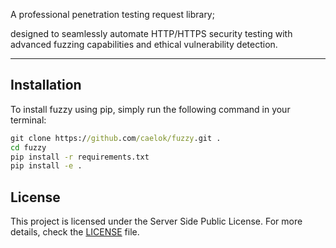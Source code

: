 <!-- <p align="left"> <img src="https://github.com/user-attachments/assets/8922a1cb-a289-46c0-bda4-e571bcb93087"> </p>   -->

<p>A professional penetration testing request library;</p>

<p>designed to seamlessly automate HTTP/HTTPS security testing with advanced fuzzing capabilities and ethical vulnerability detection.</p>

<!-- <img align="right" src="https://github.com/user-attachments/assets/2cf8ac79-4bc4-470f-8dcb-bccebc1d52f6" width="99px"> -->
 

---

## Installation

To install fuzzy using pip, simply run the following command in your terminal:

```cmd
git clone https://github.com/caelok/fuzzy.git .
cd fuzzy
pip install -r requirements.txt
pip install -e .
```

## License

This project is licensed under the Server Side Public License. For more details, check
the [LICENSE](https://github.com/caelok/fuzzy/blob/main/LICENSE) file.

<!--

## Donate

 <img align="left" src="https://github.com/user-attachments/assets/9cf49ac6-68ac-4a41-8b2f-28e83ae6a4ed" width="110px">

---

```la
btc: bc1q0mguckaxcfwd9qplptzap6k9ycpvgxd89revvs
eth: 0xdE43E8E568b8FdA109eCfC6407e7772392dfFdA7
sol: ApyaasSv4XrZeJSW6bznbmDdJDbyXJeiP1NfHJ9fgYGt
```

---

[<a href="./HTUI.md">How to use it</a> • <a href="https://github.com/caelok/swosh/blob/main/README.md#Installation">Main page</a> • <a href="https://github.com/user-attachments/assets/9cf49ac6-68ac-4a41-8b2f-28e83ae6a4ed">Donate</a> • <a href="https://deepwiki.com/caelok/swosh">Deepwiki</a>] 

-->

